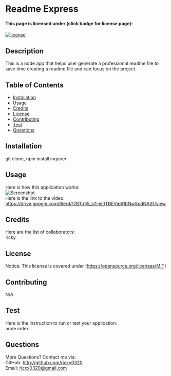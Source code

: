# Readme Express
#### This page is licensed under (click badge for license page): 
[![license](https://img.shields.io/badge/License-MIT-yellow.svg)](https://opensource.org/licenses/MIT)
## Description
This is a node app that helps user generate a professional readme file to save time creating a readme file and can focus on the project.
## Table of Contents
* [Installation](#installation)
* [Usage](#usage)
* [Credits](#credits)
* [License](#license) 
* [Contributing](#contributing)
* [Test](#test)  
* [Questions](#questions)
## Installation
git clone, npm install inquirer<br />
## Usage
Here is how this application works:  
![Screenshot](./asstes/images/readme-express.gif)<br />
Here is the link to the video:<br/>
https://drive.google.com/file/d/17BTn1i5_U1-ej0TBEViptRbNwSodNAS1/view
## Credits
Here are the list of collaborators:  
ricky<br />
## License
Notice: This license is covered under (https://opensource.org/licenses/MIT)
## Contributing
N/A
## Test
Here is the instruction to run or test your application:  
node index
## Questions
More Questions? Contact me via:  
GitHub: http://github.com/ricky0320  
Email: ricxx0320@gmail.com